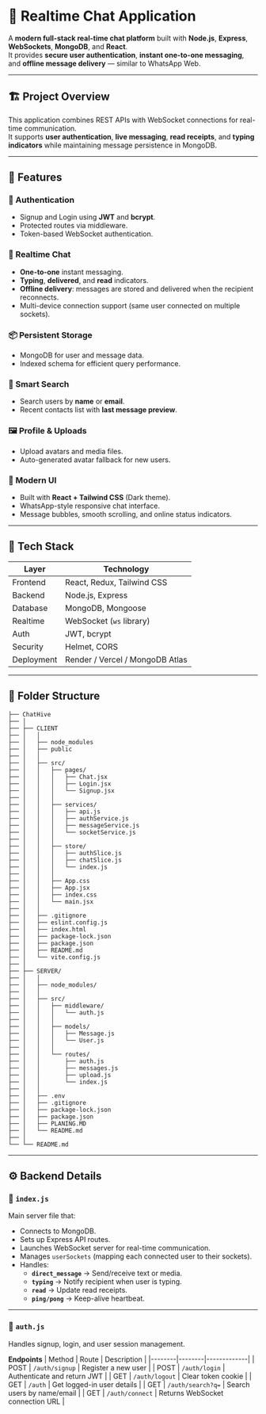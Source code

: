 # 💬 Realtime Chat Application

A **modern full-stack real-time chat platform** built with **Node.js**, **Express**, **WebSockets**, **MongoDB**, and **React**.  
It provides **secure user authentication**, **instant one-to-one messaging**, and **offline message delivery** — similar to WhatsApp Web.

---

## 🏗️ Project Overview

This application combines REST APIs with WebSocket connections for real-time communication.  
It supports **user authentication**, **live messaging**, **read receipts**, and **typing indicators** while maintaining message persistence in MongoDB.

---

## 🚀 Features

### 🔐 Authentication
- Signup and Login using **JWT** and **bcrypt**.
- Protected routes via middleware.
- Token-based WebSocket authentication.

### 💬 Realtime Chat
- **One-to-one** instant messaging.
- **Typing**, **delivered**, and **read** indicators.
- **Offline delivery**: messages are stored and delivered when the recipient reconnects.
- Multi-device connection support (same user connected on multiple sockets).

### 📦 Persistent Storage
- MongoDB for user and message data.
- Indexed schema for efficient query performance.

### 🧠 Smart Search
- Search users by **name** or **email**.
- Recent contacts list with **last message preview**.

### 🖼️ Profile & Uploads
- Upload avatars and media files.
- Auto-generated avatar fallback for new users.

### 🎨 Modern UI
- Built with **React + Tailwind CSS** (Dark theme).
- WhatsApp-style responsive chat interface.
- Message bubbles, smooth scrolling, and online status indicators.

---

## 🧩 Tech Stack

| Layer | Technology |
|-------|-------------|
| Frontend | React, Redux, Tailwind CSS |
| Backend | Node.js, Express |
| Database | MongoDB, Mongoose |
| Realtime | WebSocket (`ws` library) |
| Auth | JWT, bcrypt |
| Security | Helmet, CORS |
| Deployment | Render / Vercel / MongoDB Atlas |

---

## 📂 Folder Structure

```
├── ChatHive 
├── │
├── ├── CLIENT
├── │   │
├── │   ├── node_modules
├── │   ├── public
├── │   │
├── │   ├── src/
├── │   │   ├── pages/
├── │   │   │   ├── Chat.jsx
├── │   │   │   ├── Login.jsx
├── │   │   │   └── Signup.jsx
├── │   │   │
├── │   │   ├── services/
├── │   │   │   ├── api.js
├── │   │   │   ├── authService.js
├── │   │   │   ├── messageService.js
├── │   │   │   └── socketService.js
├── │   │   │
├── │   │   ├── store/
├── │   │   │   ├── authSlice.js
├── │   │   │   ├── chatSlice.js
├── │   │   │   └── index.js
├── │   │   │
├── │   │   ├── App.css
├── │   │   ├── App.jsx
├── │   │   ├── index.css
├── │   │   └── main.jsx
├── │   │
├── │   ├── .gitignore
├── │   ├── eslint.config.js
├── │   ├── index.html
├── │   ├── package-lock.json
├── │   ├── package.json
├── │   ├── README.md
├── │   └── vite.config.js
├── │
├── ├── SERVER/
├── │   │
├── │   ├── node_modules/
├── │   │
├── │   ├── src/
├── │   │   ├── middleware/
├── │   │   │   └── auth.js
├── │   │   │
├── │   │   ├── models/
├── │   │   │   ├── Message.js
├── │   │   │   └── User.js
├── │   │   │
├── │   │   └── routes/
├── │   │       ├── auth.js
├── │   │       ├── messages.js
├── │   │       ├── upload.js
├── │   │       └── index.js
├── │   │
├── │   ├── .env
├── │   ├── .gitignore
├── │   ├── package-lock.json
├── │   ├── package.json
├── │   ├── PLANING.MD
├── │   └── README.md
├── │
└── └── README.md
```
---

## ⚙️ Backend Details

### 🧱 `index.js`
Main server file that:
- Connects to MongoDB.
- Sets up Express API routes.
- Launches WebSocket server for real-time communication.
- Manages `userSockets` (mapping each connected user to their sockets).
- Handles:
  - **`direct_message`** → Send/receive text or media.
  - **`typing`** → Notify recipient when user is typing.
  - **`read`** → Update read receipts.
  - **`ping/pong`** → Keep-alive heartbeat.

---

### 🔑 `auth.js`
Handles signup, login, and user session management.

**Endpoints**
| Method | Route | Description |
|--------|--------|-------------|
| POST | `/auth/signup` | Register a new user |
| POST | `/auth/login` | Authenticate and return JWT |
| GET | `/auth/logout` | Clear token cookie |
| GET | `/auth` | Get logged-in user details |
| GET | `/auth/search?q=` | Search users by name/email |
| GET | `/auth/connect` | Returns WebSocket connection URL |


